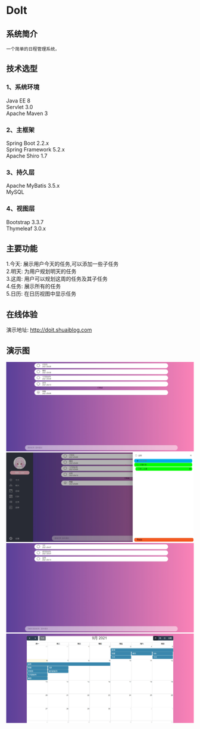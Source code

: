 # DoIt

## 系统简介

    一个简单的日程管理系统，

## 技术选型

### 1、系统环境

Java EE 8   
Servlet 3.0     
Apache Maven 3  

### 2、主框架

Spring Boot 2.2.x   
Spring Framework 5.2.x  
Apache Shiro 1.7

### 3、持久层

Apache MyBatis 3.5.x    
MySQL

### 4、视图层

Bootstrap 3.3.7     
Thymeleaf 3.0.x

## 主要功能

1.今天: 展示用户今天的任务,可以添加一些子任务   
2.明天: 为用户规划明天的任务   
3.这周: 用户可以规划这周的任务及其子任务   
4.任务: 展示所有的任务   
5.日历: 在日历视图中显示任务

## 在线体验

演示地址: http://doit.shuaiblog.com

## 演示图

![](public/img/img.png)
![](public/img/img_1.png)
![](public/img/img_2.png)
![](public/img/img_3.png)
